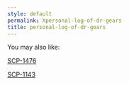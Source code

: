 ```yaml
---
style: default
permalink: Xpersonal-log-of-dr-gears
title: personal-log-of-dr-gears
---
```

You may also like:

[SCP-1476](http://scp-wiki.net/scp-1476)

[SCP-1143](http://scp-wiki.net/scp-1143)
